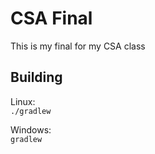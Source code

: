 # CSA Final
This is my final for my CSA class

## Building
Linux:  
`./gradlew`  

Windows:  
`gradlew`  
